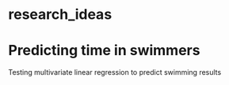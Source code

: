 # research_ideas

# Predicting time in swimmers
Testing  multivariate linear regression to predict swimming results